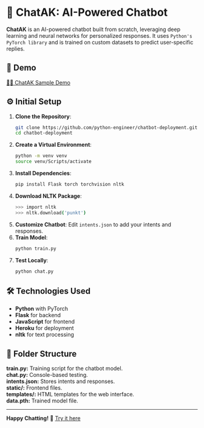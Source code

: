 # 🤖 ChatAK: AI-Powered Chatbot

**ChatAK** is an AI-powered chatbot built from scratch, leveraging deep learning and neural networks for personalized responses. It uses `Python's PyTorch library` and is trained on custom datasets to predict user-specific replies.

## 🎥 Demo
[🧑‍💻 ChatAK Sample Demo](https://user-images.githubusercontent.com/68220732/152092372-37dcf4a9-9196-4780-b329-614a0063fd50.mp4)

## ⚙️ Initial Setup

1. **Clone the Repository**:
   ```bash
   git clone https://github.com/python-engineer/chatbot-deployment.git
   cd chatbot-deployment
   ```
2. **Create a Virtual Environment**:
    ```bash
    python -m venv venv
    source venv/Scripts/activate
    ```
3. **Install Dependencies**:
    ```bash
    pip install Flask torch torchvision nltk
    ```
4. **Download NLTK Package**:
    ```bash
    >>> import nltk
    >>> nltk.download('punkt')
    ```
5. **Customize Chatbot**:
    Edit `intents.json` to add your intents and responses.
6. **Train Model**:
    ```bash
    python train.py
    ```
7. **Test Locally**:
    ```bash
    python chat.py
    ```

## 🛠 Technologies Used
- **Python** with PyTorch
- **Flask** for backend
- **JavaScript** for frontend
- **Heroku** for deployment
- **nltk** for text processing

## 📂 Folder Structure
**train.py:** Training script for the chatbot model.<br>
**chat.py:** Console-based testing.<br>
**intents.json:** Stores intents and responses.<br>
**static/:** Frontend files.<br>
**templates/:** HTML templates for the web interface.<br>
**data.pth:** Trained model file.

---

**Happy Chatting!** 🎉 [Try it here](https://chatak.herokuapp.com/)